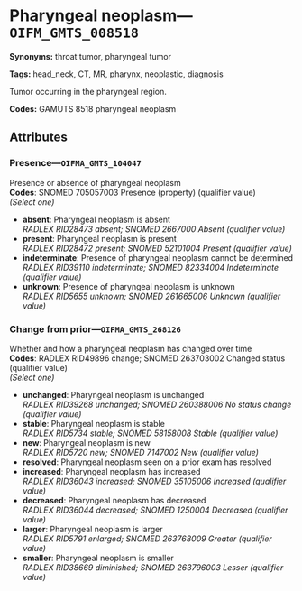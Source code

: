 # Pharyngeal neoplasm—`OIFM_GMTS_008518`

**Synonyms:** throat tumor, pharyngeal tumor

**Tags:** head_neck, CT, MR, pharynx, neoplastic, diagnosis

Tumor occurring in the pharyngeal region.

**Codes:** GAMUTS 8518 pharyngeal neoplasm

## Attributes

### Presence—`OIFMA_GMTS_104047`

Presence or absence of pharyngeal neoplasm  
**Codes**: SNOMED 705057003 Presence (property) (qualifier value)  
*(Select one)*

- **absent**: Pharyngeal neoplasm is absent  
_RADLEX RID28473 absent; SNOMED 2667000 Absent (qualifier value)_
- **present**: Pharyngeal neoplasm is present  
_RADLEX RID28472 present; SNOMED 52101004 Present (qualifier value)_
- **indeterminate**: Presence of pharyngeal neoplasm cannot be determined  
_RADLEX RID39110 indeterminate; SNOMED 82334004 Indeterminate (qualifier value)_
- **unknown**: Presence of pharyngeal neoplasm is unknown  
_RADLEX RID5655 unknown; SNOMED 261665006 Unknown (qualifier value)_

### Change from prior—`OIFMA_GMTS_268126`

Whether and how a pharyngeal neoplasm has changed over time  
**Codes**: RADLEX RID49896 change; SNOMED 263703002 Changed status (qualifier value)  
*(Select one)*

- **unchanged**: Pharyngeal neoplasm is unchanged  
_RADLEX RID39268 unchanged; SNOMED 260388006 No status change (qualifier value)_
- **stable**: Pharyngeal neoplasm is stable  
_RADLEX RID5734 stable; SNOMED 58158008 Stable (qualifier value)_
- **new**: Pharyngeal neoplasm is new  
_RADLEX RID5720 new; SNOMED 7147002 New (qualifier value)_
- **resolved**: Pharyngeal neoplasm seen on a prior exam has resolved  
- **increased**: Pharyngeal neoplasm has increased  
_RADLEX RID36043 increased; SNOMED 35105006 Increased (qualifier value)_
- **decreased**: Pharyngeal neoplasm has decreased  
_RADLEX RID36044 decreased; SNOMED 1250004 Decreased (qualifier value)_
- **larger**: Pharyngeal neoplasm is larger  
_RADLEX RID5791 enlarged; SNOMED 263768009 Greater (qualifier value)_
- **smaller**: Pharyngeal neoplasm is smaller  
_RADLEX RID38669 diminished; SNOMED 263796003 Lesser (qualifier value)_